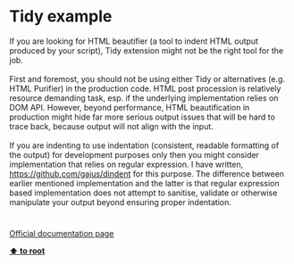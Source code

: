 # Tidy example




<div class="phpcode"><span class="html">
If you are looking for HTML beautifier (a tool to indent HTML output produced by your script), Tidy extension might not be the right tool for the job.<br><br>First and foremost, you should not be using either Tidy or alternatives (e.g. HTML Purifier) in the production code. HTML post procession is relatively resource demanding task, esp. if the underlying implementation relies on DOM API. However, beyond performance, HTML beautification in production might hide far more serious output issues that will be hard to trace back, because output will not align with the input.<br><br>If you are indenting to use indentation (consistent, readable formatting of the output) for development purposes only then you might consider implementation that relies on regular expression. I have written, <a href="https://github.com/gajus/dindent" rel="nofollow" target="_blank">https://github.com/gajus/dindent</a> for this purpose. The difference between earlier mentioned implementation and the latter is that regular expression based implementation does not attempt to sanitise, validate or otherwise manipulate your output beyond ensuring proper indentation.</span>
</div>
  

#

[Official documentation page](https://www.php.net/manual/en/tidy.examples.basic.php)

**[⬆ to root](/)**